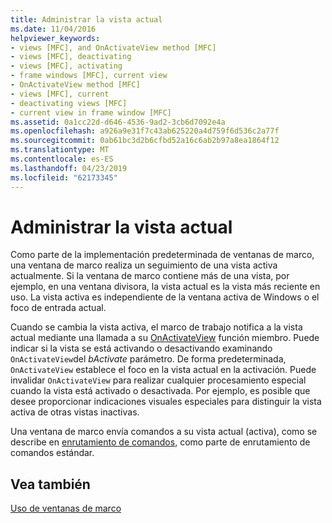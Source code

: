 ```yaml
---
title: Administrar la vista actual
ms.date: 11/04/2016
helpviewer_keywords:
- views [MFC], and OnActivateView method [MFC]
- views [MFC], deactivating
- views [MFC], activating
- frame windows [MFC], current view
- OnActivateView method [MFC]
- views [MFC], current
- deactivating views [MFC]
- current view in frame window [MFC]
ms.assetid: 0a1cc22d-d646-4536-9ad2-3cb6d7092e4a
ms.openlocfilehash: a926a9e31f7c43ab625220a4d759f6d536c2a77f
ms.sourcegitcommit: 0ab61bc3d2b6cfbd52a16c6ab2b97a8ea1864f12
ms.translationtype: MT
ms.contentlocale: es-ES
ms.lasthandoff: 04/23/2019
ms.locfileid: "62173345"
---
```

# <a name="managing-the-current-view"></a>Administrar la vista actual

Como parte de la implementación predeterminada de ventanas de marco, una ventana de marco realiza un seguimiento de una vista activa actualmente. Si la ventana de marco contiene más de una vista, por ejemplo, en una ventana divisora, la vista actual es la vista más reciente en uso. La vista activa es independiente de la ventana activa de Windows o el foco de entrada actual.

Cuando se cambia la vista activa, el marco de trabajo notifica a la vista actual mediante una llamada a su [OnActivateView](../mfc/reference/cview-class.md#onactivateview) función miembro. Puede indicar si la vista se está activando o desactivando examinando `OnActivateView`del *bActivate* parámetro. De forma predeterminada, `OnActivateView` establece el foco en la vista actual en la activación. Puede invalidar `OnActivateView` para realizar cualquier procesamiento especial cuando la vista está activado o desactivada. Por ejemplo, es posible que desee proporcionar indicaciones visuales especiales para distinguir la vista activa de otras vistas inactivas.

Una ventana de marco envía comandos a su vista actual (activa), como se describe en [enrutamiento de comandos](../mfc/command-routing.md), como parte de enrutamiento de comandos estándar.

## <a name="see-also"></a>Vea también

[Uso de ventanas de marco](../mfc/using-frame-windows.md)
